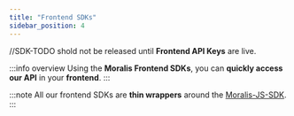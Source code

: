 ```yaml
---
title: "Frontend SDKs"
sidebar_position: 4
---
```


//SDK-TODO shold not be released until **Frontend API Keys** are live.

:::info overview
Using the **Moralis Frontend SDKs**, you can **quickly access our API** in your **frontend**.
:::

:::note
All our frontend SDKs are **thin wrappers** around the [Moralis-JS-SDK](/web3-data-api/getting-started/backend-sdks/moralis-js-sdk).
:::

